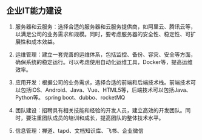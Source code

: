 ## 企业IT能力建设

1. 服务器和云服务：选择合适的服务器和云服务提供商，如阿里云、腾讯云等，以满足公司的业务需求和规模。同时，要考虑服务器的安全性、稳定性、可扩展性和成本效益。

2. 运维管理：建立一套完善的运维体系，包括监控、备份、容灾、安全等方面，确保系统的稳定运行。可以考虑使用自动化运维工具，Docker等，提高运维效率。

3. 应用开发：根据公司的业务需求，选择合适的前端和后端技术栈。前端技术可以包括iOS、Android、Java、Vue、HTML5等，后端技术可以包括Java、Python等。 spring boot、dubbo、rocketMQ

4. 团队建设：招聘具有相关技能和经验的开发人员，建立高效的开发团队。同时，要注重团队成员的培训和成长，提高团队的整体技术水平。

5. 信息管理：禅道、tapd、文档知识库、飞书、企业微信
